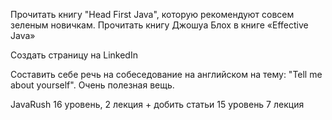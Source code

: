 Прочитать книгу "Head First Java", которую рекомендуют совсем зеленым новичкам.
Прочитать книгу Джошуа Блох в книге «Effective Java»

Создать страницу на LinkedIn

Составить себе речь на собеседование на английском на тему: "Tell me about yourself". Очень полезная вещь.

JavaRush
16 уровень, 2 лекция + добить статьи 15 уровень 7 лекция